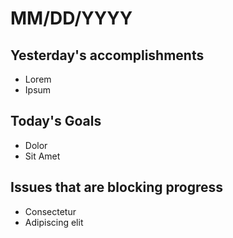 # MM/DD/YYYY
## Yesterday's accomplishments
- Lorem
- Ipsum

## Today's Goals
- Dolor
- Sit Amet

## Issues that are blocking progress
- Consectetur
- Adipiscing elit